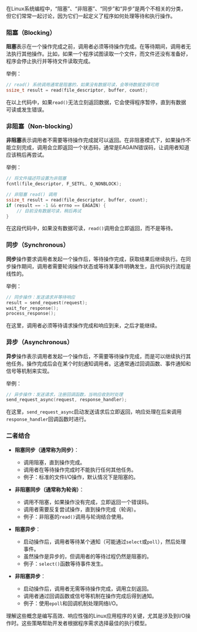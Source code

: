 在Linux系统编程中，“阻塞”、“非阻塞”、“同步”和“异步”是两个不相关的分类，但它们常常一起讨论，因为它们一起定义了程序如何处理等待和执行操作。

### 阻塞（Blocking）

**阻塞**表示在一个操作完成之前，调用者必须等待操作完成。在等待期间，调用者无法执行其他操作。比如，如果一个程序试图读取一个文件，而文件还没有准备好，程序会停止执行并等待文件读取完成。

举例：
```c
// read() 系统调用通常是阻塞的，如果没有数据可读，会等待数据变得可用
ssize_t result = read(file_descriptor, buffer, count);
```
在以上代码中，如果`read()`无法立刻返回数据，它会使得程序暂停，直到有数据可读或发生错误。

### 非阻塞（Non-blocking）

**非阻塞**表示调用者不需要等待操作完成就可以返回。在非阻塞模式下，如果操作不能立刻完成，调用会立即返回一个状态码，通常是EAGAIN错误码，让调用者知道应该稍后再尝试。

举例：
```c
// 将文件描述符设置为非阻塞
fcntl(file_descriptor, F_SETFL, O_NONBLOCK);

// 非阻塞 read() 调用
ssize_t result = read(file_descriptor, buffer, count);
if (result == -1 && errno == EAGAIN) {
    // 目前没有数据可读，稍后再试
}
```
在这段代码中，如果没有数据可读，`read()`调用会立即返回，而不是等待。

### 同步（Synchronous）

**同步**操作要求调用者发起一个操作后，等待操作完成，获取结果后继续执行。在同步操作期间，调用者需要轮询操作状态或等待某事件明确发生，且代码执行流程是线性的。

举例：
```c
// 同步操作：发送请求并等待响应
result = send_request(request);
wait_for_response();
process_response();
```
在这里，调用者必须等待请求操作完成和响应到来，之后才能继续。

### 异步（Asynchronous）

**异步**操作表示调用者发起一个操作后，不需要等待操作完成，而是可以继续执行其他任务。操作完成后会在某个时刻通知调用者。这通常通过回调函数、事件通知和信号等机制来实现。

举例：
```c
// 异步操作：发送请求，注册回调函数，当响应收到时处理
send_request_async(request, response_handler);
```

在这里，`send_request_async`启动发送请求后立即返回，响应处理在后来调用`response_handler`回调函数时进行。

### 二者结合

- **阻塞同步（通常称为同步）**：
  - 调用阻塞，直到操作完成。
  - 调用者在等待操作完成时不能执行任何其他任务。
  - 例子：标准的文件I/O操作，默认情况下是阻塞的。

- **非阻塞同步（通常称为轮询）**：
  - 调用不阻塞，如果操作没有完成，立即返回一个错误码。
  - 调用者需要反复尝试操作，直到操作完成（轮询）。
  - 例子：非阻塞的`read()`调用与轮询结合使用。

- **阻塞异步**：
  - 启动操作后，调用者等待某个通知（可能通过`select`或`poll`），然后处理事件。
  - 虽然操作是异步的，但调用者的等待过程仍然是阻塞的。
  - 例子：`select()`函数等待事件发生。

- **非阻塞异步**：
  - 启动操作后，调用者无需等待操作完成，调用立刻返回。
  - 调用者通过回调函数或信号等机制在操作完成后得到通知。
  - 例子：使用`epoll`和回调机制处理网络I/O。

理解这些概念是编写高效、响应性强的Linux应用程序的关键，尤其是涉及到I/O操作时。这些策略帮助开发者根据程序需求选择最佳的执行模型。
